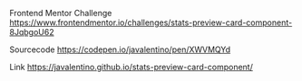 Frontend Mentor Challenge https://www.frontendmentor.io/challenges/stats-preview-card-component-8JqbgoU62

Sourcecode https://codepen.io/javalentino/pen/XWVMQYd

Link https://javalentino.github.io/stats-preview-card-component/
